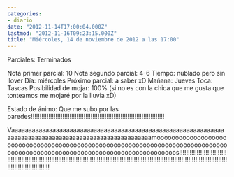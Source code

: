 ```yaml
---
categories:
- diario
date: "2012-11-14T17:00:04.000Z"
lastmod: "2012-11-16T09:23:15.000Z"
title: "Miércoles, 14 de noviembre de 2012 a las 17:00"
---
```


Parciales: Terminados

Nota primer parcial: 10
Nota segundo parcial: 4-6
Tiempo: nublado pero sin llover
Dí­a: miércoles
Próximo parcial: a saber xD
Mañana: Jueves
Toca: Tascas
Posibilidad de mojar: 100% (si no es con la chica que me gusta que tonteamos me mojaré por la lluvia xD)

Estado de ánimo: Que me subo por las paredes!!!!!!!!!!!!!!!!!!!!!!!!!!!!!!!!!!!!!!!!!!!!!!!!!!!!!!!!!!!!!!!!!!!!!!!!!!!!

Vaaaaaaaaaaaaaaaaaaaaaaaaaaaaaaaaaaaaaaaaaaaaaaaaaaaaaaaaaaaaaaaaaaaaaaaaaaaaaaaaaaaaaaaaaaaaaaaaaaaaaaaamooooooooooooooooooooooooooooooooooooooooooooooooooooooooooooooooooooooooooooooooooooooooooooooooooooooooooooooooooooooooooooos!!!!!!!!!!!!!!!!!!!!!!!!!!!!!!!!!!!!!!!!!!!!!!!!!!!!!!!!!!!!!!!!!!!!!!!!!!!!!!!!!!!!!!!!!!!!!!!!!!!!!!!!!!!!!!!!!!!!!!!!!!!!!!!!!!!!!!!!!!!!!!!!!!!!!!!!!!!!!!!!!!!!!!!!!!!!!!!!